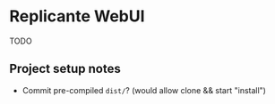 Replicante WebUI
================
TODO


Project setup notes
-------------------
- Commit pre-compiled `dist/`? (would allow clone && start "install")
